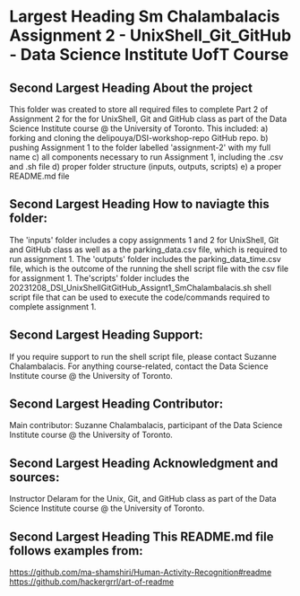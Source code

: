 # Largest Heading Sm Chalambalacis Assignment 2 - UnixShell_Git_GitHub - Data Science Institute UofT Course
## Second Largest Heading About the project
This folder was created to store all required files to complete Part 2 of Assignment 2 for the for UnixShell, Git and GitHub class as part of the Data Science Institute course @ the University of Toronto. This included:
a) forking and cloning the delipouya/DSI-workshop-repo GitHub repo. 
b) pushing Assignment 1 to the folder labelled 'assignment-2' with my full name
c) all components necessary to run Assignment 1, including the .csv and .sh file
d) proper folder structure (inputs, outputs, scripts) 
e) a proper README.md file

## Second Largest Heading How to naviagte this folder:
The 'inputs' folder includes a copy assignments 1 and 2 for UnixShell, Git and GitHub class as well as a the parking_data.csv file, which is required to run assignment 1.
The 'outputs' folder includes the parking_data_time.csv file, which is the outcome of the running the shell script file with the csv file for assignment 1.
The'scripts' folder includes the 20231208_DSI_UnixShellGitGitHub_Assignt1_SmChalambalacis.sh shell script file that can be used to execute the code/commands required to complete assignment 1.

## Second Largest Heading Support:
If you require support to run the shell script file, please contact Suzanne Chalambalacis. For anything course-related, contact the Data Science Institute course @ the University of Toronto.

## Second Largest Heading Contributor:
Main contributor: Suzanne Chalambalacis, participant of the Data Science Institute course @ the University of Toronto.

## Second Largest Heading Acknowledgment and sources:
Instructor Delaram for the Unix, Git, and GitHub class as part of the Data Science Institute course @ the University of Toronto.

## Second Largest Heading This README.md file follows examples from:
https://github.com/ma-shamshiri/Human-Activity-Recognition#readme
https://github.com/hackergrrl/art-of-readme
